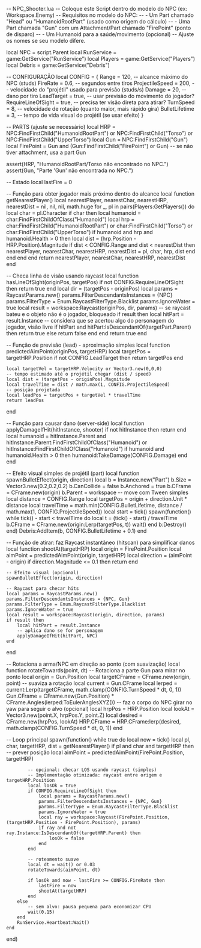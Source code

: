 -- NPC_Shooter.lua
-- Coloque este Script dentro do modelo do NPC (ex: Workspace.Enemy)
-- Requisitos no modelo do NPC:
--  - Um Part chamado "Head" ou "HumanoidRootPart" (usado como origem do cálculo)
--  - Uma Part chamada "Gun" com um Attachment/Part chamado "FirePoint" (ponto de disparo)
--  - Um Humanoid para a saúde/movimento (opcional)
-- Ajuste os nomes se seu modelo difere.

local NPC = script.Parent
local RunService = game:GetService("RunService")
local Players = game:GetService("Players")
local Debris = game:GetService("Debris")

-- CONFIGURAÇÃO
local CONFIG = {
    Range = 120,               -- alcance máximo do NPC (studs)
    FireRate = 0.6,            -- segundos entre tiros
    ProjectileSpeed = 200,     -- velocidade do "projétil" usado para previsão (studs/s)
    Damage = 20,               -- dano por tiro
    LeadTarget = true,         -- usar previsão do movimento do jogador?
    RequireLineOfSight = true, -- precisa ter visão direta para atirar?
    TurnSpeed = 8,             -- velocidade de rotação (quanto maior, mais rápido gira)
    BulletLifetime = 3,        -- tempo de vida visual do projétil (se usar efeito)
}

-- PARTS (ajuste se necessário)
local HRP = NPC:FindFirstChild("HumanoidRootPart") or NPC:FindFirstChild("Torso") or NPC:FindFirstChild("UpperTorso")
local Gun = NPC:FindFirstChild("Gun")
local FirePoint = Gun and (Gun:FindFirstChild("FirePoint") or Gun) -- se não tiver attachment, usa a part Gun

assert(HRP, "HumanoidRootPart/Torso não encontrado no NPC.")
assert(Gun, "Parte 'Gun' não encontrada no NPC.")

-- Estado
local lastFire = 0

-- Função para obter jogador mais próximo dentro do alcance
local function getNearestPlayer()
    local nearestPlayer, nearestChar, nearestHRP, nearestDist = nil, nil, nil, math.huge
    for _, pl in pairs(Players:GetPlayers()) do
        local char = pl.Character
        if char then
            local humanoid = char:FindFirstChildOfClass("Humanoid")
            local hrp = char:FindFirstChild("HumanoidRootPart") or char:FindFirstChild("Torso") or char:FindFirstChild("UpperTorso")
            if humanoid and hrp and humanoid.Health > 0 then
                local dist = (hrp.Position - HRP.Position).Magnitude
                if dist < CONFIG.Range and dist < nearestDist then
                    nearestPlayer, nearestChar, nearestHRP, nearestDist = pl, char, hrp, dist
                end
            end
        end
    end
    return nearestPlayer, nearestChar, nearestHRP, nearestDist
end

-- Checa linha de visão usando raycast
local function hasLineOfSight(originPos, targetPos)
    if not CONFIG.RequireLineOfSight then return true end
    local dir = (targetPos - originPos)
    local params = RaycastParams.new()
    params.FilterDescendantsInstances = {NPC}
    params.FilterType = Enum.RaycastFilterType.Blacklist
    params.IgnoreWater = true
    local result = workspace:Raycast(originPos, dir, params)
    -- se raycast bateu e o objeto não é o jogador, bloqueado
    if result then
        local hitPart = result.Instance
        -- considera que se acertou algo do personagem do jogador, visão livre
        if hitPart and hitPart:IsDescendantOf(targetPart.Parent) then
            return true
        else
            return false
        end
    end
    return true
end

-- Função de previsão (lead) - aproximação simples
local function predictedAimPoint(originPos, targetHRP)
    local targetPos = targetHRP.Position
    if not CONFIG.LeadTarget then return targetPos end

    local targetVel = targetHRP.Velocity or Vector3.new(0,0,0)
    -- tempo estimado até o projétil chegar (dist / speed)
    local dist = (targetPos - originPos).Magnitude
    local travelTime = dist / math.max(1, CONFIG.ProjectileSpeed)
    -- posição projetada
    local leadPos = targetPos + targetVel * travelTime
    return leadPos
end

-- Função para causar dano (server-side)
local function applyDamageIfHit(hitInstance, shooter)
    if not hitInstance then return end
    local humanoid = hitInstance.Parent and hitInstance.Parent:FindFirstChildOfClass("Humanoid")
        or hitInstance:FindFirstChildOfClass("Humanoid")
    if humanoid and humanoid.Health > 0 then
        humanoid:TakeDamage(CONFIG.Damage)
    end
end

-- Efeito visual simples de projétil (part)
local function spawnBulletEffect(origin, direction)
    local b = Instance.new("Part")
    b.Size = Vector3.new(0.2,0.2,0.2)
    b.CanCollide = false
    b.Anchored = true
    b.CFrame = CFrame.new(origin)
    b.Parent = workspace
    -- move com Tween simples
    local distance = CONFIG.Range
    local targetPos = origin + direction.Unit * distance
    local travelTime = math.min(CONFIG.BulletLifetime, distance / math.max(1, CONFIG.ProjectileSpeed))
    local start = tick()
    spawn(function()
        while tick() - start < travelTime do
            local t = (tick() - start) / travelTime
            b.CFrame = CFrame.new(origin:Lerp(targetPos, t))
            wait()
        end
        b:Destroy()
    end)
    Debris:AddItem(b, CONFIG.BulletLifetime + 0.1)
end

-- Função de atirar: faz Raycast instantâneo (hitscan) para simplificar danos
local function shootAt(targetHRP)
    local origin = FirePoint.Position
    local aimPoint = predictedAimPoint(origin, targetHRP)
    local direction = (aimPoint - origin)
    if direction.Magnitude <= 0.1 then return end

    -- Efeito visual (opcional)
    spawnBulletEffect(origin, direction)

    -- Raycast para checar hits
    local params = RaycastParams.new()
    params.FilterDescendantsInstances = {NPC, Gun}
    params.FilterType = Enum.RaycastFilterType.Blacklist
    params.IgnoreWater = true
    local result = workspace:Raycast(origin, direction, params)
    if result then
        local hitPart = result.Instance
        -- aplica dano se for personagem
        applyDamageIfHit(hitPart, NPC)
    end
end

-- Rotaciona a arma/NPC em direção ao ponto (com suavização)
local function rotateTowards(point, dt)
    -- Rotaciona a parte Gun para mirar no ponto
    local origin = Gun.Position
    local targetCFrame = CFrame.new(origin, point)
    -- suaviza a rotação
    local current = Gun.CFrame
    local lerped = current:Lerp(targetCFrame, math.clamp(CONFIG.TurnSpeed * dt, 0, 1))
    Gun.CFrame = CFrame.new(Gun.Position) * CFrame.Angles(lerped:ToEulerAnglesXYZ())
    -- faz o corpo do NPC girar no yaw para seguir o alvo (opcional)
    local hrpPos = HRP.Position
    local lookAt = Vector3.new(point.X, hrpPos.Y, point.Z)
    local desired = CFrame.new(hrpPos, lookAt)
    HRP.CFrame = HRP.CFrame:lerp(desired, math.clamp(CONFIG.TurnSpeed * dt, 0, 1))
end

-- Loop principal
spawn(function()
    while true do
        local now = tick()
        local pl, char, targetHRP, dist = getNearestPlayer()
        if pl and char and targetHRP then
            -- prever posição
            local aimPoint = predictedAimPoint(FirePoint.Position, targetHRP)

            -- opcional: checar LOS usando raycast (simples)
            -- Implementação otimizada: raycast entre origem e targetHRP.Position
            local losOk = true
            if CONFIG.RequireLineOfSight then
                local params = RaycastParams.new()
                params.FilterDescendantsInstances = {NPC, Gun}
                params.FilterType = Enum.RaycastFilterType.Blacklist
                params.IgnoreWater = true
                local ray = workspace:Raycast(FirePoint.Position, (targetHRP.Position - FirePoint.Position), params)
                if ray and not ray.Instance:IsDescendantOf(targetHRP.Parent) then
                    losOk = false
                end
            end

            -- roteamento suave
            local dt = wait() or 0.03
            rotateTowards(aimPoint, dt)

            if losOk and now - lastFire >= CONFIG.FireRate then
                lastFire = now
                shootAt(targetHRP)
            end
        else
            -- sem alvo: pausa pequena para economizar CPU
            wait(0.15)
        end
        RunService.Heartbeat:Wait()
    end
end)
